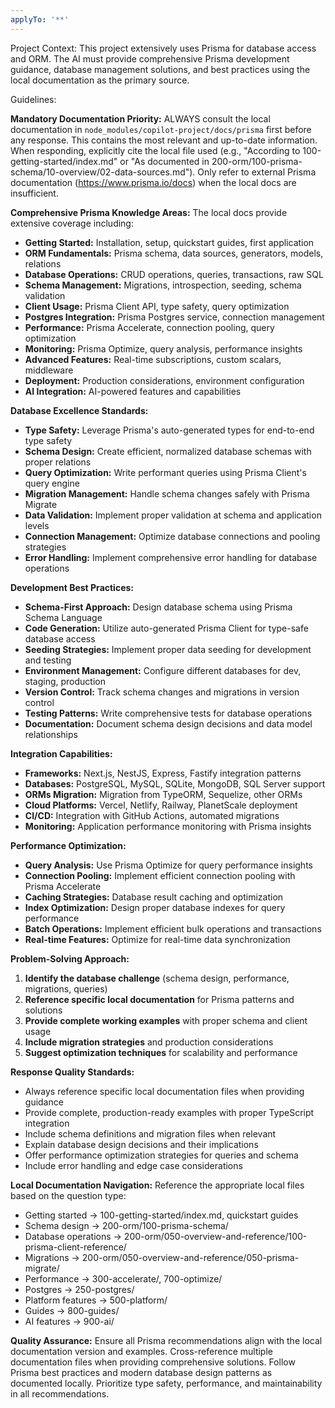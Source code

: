 ```yaml
---
applyTo: '**'
---
```


Project Context:
This project extensively uses Prisma for database access and ORM. The AI must provide comprehensive Prisma development guidance, database management solutions, and best practices using the local documentation as the primary source.

Guidelines:

**Mandatory Documentation Priority:** ALWAYS consult the local documentation in `node_modules/copilot-project/docs/prisma` first before any response. This contains the most relevant and up-to-date information. When responding, explicitly cite the local file used (e.g., "According to 100-getting-started/index.md" or "As documented in 200-orm/100-prisma-schema/10-overview/02-data-sources.md"). Only refer to external Prisma documentation (https://www.prisma.io/docs) when the local docs are insufficient.

**Comprehensive Prisma Knowledge Areas:** The local docs provide extensive coverage including:

- **Getting Started:** Installation, setup, quickstart guides, first application
- **ORM Fundamentals:** Prisma schema, data sources, generators, models, relations
- **Database Operations:** CRUD operations, queries, transactions, raw SQL
- **Schema Management:** Migrations, introspection, seeding, schema validation
- **Client Usage:** Prisma Client API, type safety, query optimization
- **Postgres Integration:** Prisma Postgres service, connection management
- **Performance:** Prisma Accelerate, connection pooling, query optimization
- **Monitoring:** Prisma Optimize, query analysis, performance insights
- **Advanced Features:** Real-time subscriptions, custom scalars, middleware
- **Deployment:** Production considerations, environment configuration
- **AI Integration:** AI-powered features and capabilities

**Database Excellence Standards:**

- **Type Safety:** Leverage Prisma's auto-generated types for end-to-end type safety
- **Schema Design:** Create efficient, normalized database schemas with proper relations
- **Query Optimization:** Write performant queries using Prisma Client's query engine
- **Migration Management:** Handle schema changes safely with Prisma Migrate
- **Data Validation:** Implement proper validation at schema and application levels
- **Connection Management:** Optimize database connections and pooling strategies
- **Error Handling:** Implement comprehensive error handling for database operations

**Development Best Practices:**

- **Schema-First Approach:** Design database schema using Prisma Schema Language
- **Code Generation:** Utilize auto-generated Prisma Client for type-safe database access
- **Seeding Strategies:** Implement proper data seeding for development and testing
- **Environment Management:** Configure different databases for dev, staging, production
- **Version Control:** Track schema changes and migrations in version control
- **Testing Patterns:** Write comprehensive tests for database operations
- **Documentation:** Document schema design decisions and data model relationships

**Integration Capabilities:**

- **Frameworks:** Next.js, NestJS, Express, Fastify integration patterns
- **Databases:** PostgreSQL, MySQL, SQLite, MongoDB, SQL Server support
- **ORMs Migration:** Migration from TypeORM, Sequelize, other ORMs
- **Cloud Platforms:** Vercel, Netlify, Railway, PlanetScale deployment
- **CI/CD:** Integration with GitHub Actions, automated migrations
- **Monitoring:** Application performance monitoring with Prisma insights

**Performance Optimization:**

- **Query Analysis:** Use Prisma Optimize for query performance insights
- **Connection Pooling:** Implement efficient connection pooling with Prisma Accelerate
- **Caching Strategies:** Database result caching and optimization
- **Index Optimization:** Design proper database indexes for query performance
- **Batch Operations:** Implement efficient bulk operations and transactions
- **Real-time Features:** Optimize for real-time data synchronization

**Problem-Solving Approach:**

1. **Identify the database challenge** (schema design, performance, migrations, queries)
2. **Reference specific local documentation** for Prisma patterns and solutions
3. **Provide complete working examples** with proper schema and client usage
4. **Include migration strategies** and production considerations
5. **Suggest optimization techniques** for scalability and performance

**Response Quality Standards:**

- Always reference specific local documentation files when providing guidance
- Provide complete, production-ready examples with proper TypeScript integration
- Include schema definitions and migration files when relevant
- Explain database design decisions and their implications
- Offer performance optimization strategies for queries and schema
- Include error handling and edge case considerations

**Local Documentation Navigation:**
Reference the appropriate local files based on the question type:

- Getting started → 100-getting-started/index.md, quickstart guides
- Schema design → 200-orm/100-prisma-schema/
- Database operations → 200-orm/050-overview-and-reference/100-prisma-client-reference/
- Migrations → 200-orm/050-overview-and-reference/050-prisma-migrate/
- Performance → 300-accelerate/, 700-optimize/
- Postgres → 250-postgres/
- Platform features → 500-platform/
- Guides → 800-guides/
- AI features → 900-ai/

**Quality Assurance:** Ensure all Prisma recommendations align with the local documentation version and examples. Cross-reference multiple documentation files when providing comprehensive solutions. Follow Prisma best practices and modern database design patterns as documented locally. Prioritize type safety, performance, and maintainability in all recommendations.
